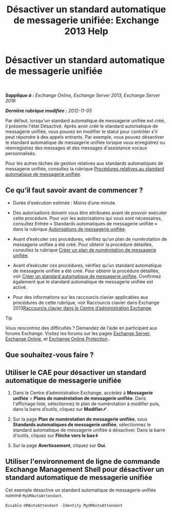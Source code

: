 ﻿---
title: 'Désactiver un standard automatique de messagerie unifiée: Exchange 2013 Help'
TOCTitle: Désactiver un standard automatique de messagerie unifiée
ms:assetid: ad79f374-f68f-430b-8b9c-2c841e1c55ae
ms:mtpsurl: https://technet.microsoft.com/fr-fr/library/Bb124228(v=EXCHG.150)
ms:contentKeyID: 50478861
ms.date: 05/23/2018
mtps_version: v=EXCHG.150
ms.translationtype: MT
---

# Désactiver un standard automatique de messagerie unifiée

 

_**Sapplique à :** Exchange Online, Exchange Server 2013, Exchange Server 2016_

_**Dernière rubrique modifiée :** 2012-11-05_

Par défaut, lorsqu'un standard automatique de messagerie unifiée est créé, il présente l'état Désactivé. Après avoir créé le standard automatique de messagerie unifiée, vous pouvez en modifier le statut pour contrôler s'il peut répondre à des appels entrants. Par exemple, vous pouvez désactiver le standard automatique de messagerie unifiée lorsque vous enregistrez ou réenregistrez des messages et des messages d'assistance vocaux personnalisés.

Pour les autres tâches de gestion relatives aux standards automatiques de messagerie unifiée, consultez la rubrique [Procédures relatives au standard automatique de messagerie unifiée](um-auto-attendant-procedures-exchange-2013-help.md).

## Ce qu’il faut savoir avant de commencer ?

  - Durée d'exécution estimée : Moins d’une minute.

  - Des autorisations doivent vous être attribuées avant de pouvoir exécuter cette procédure. Pour voir les autorisations qui vous sont nécessaires, consultez Entrée « Standards automatiques de messagerie unifiée » dans la rubrique [Autorisations de messagerie unifiée](unified-messaging-permissions-exchange-2013-help.md).

  - Avant d’exécuter ces procédures, vérifiez qu’un plan de numérotation de messagerie unifiée a été créé. Pour obtenir la procédure détaillée, consultez la rubrique [Créer un plan de numérotation de messagerie unifiée](create-a-um-dial-plan-exchange-2013-help.md).

  - Avant d’exécuter ces procédures, vérifiez qu’un standard automatique de messagerie unifiée a été créé. Pour obtenir la procédure détaillée, voir [Créer un standard automatique de messagerie unifiée](create-a-um-auto-attendant-exchange-2013-help.md). Confirmez également que le standard automatique de messagerie unifiée est activé.

  - Pour des informations sur les raccourcis clavier applicables aux procédures de cette rubrique, voir Raccourcis clavier dans Exchange 2013[Raccourcis clavier dans le Centre d’administration Exchange](keyboard-shortcuts-in-the-exchange-admin-center-exchange-online-protection-help.md).

> [!TIP]
> Vous rencontrez des difficultés ? Demandez de l’aide en participant aux forums Exchange. Visitez les forums sur les pages <a href="https://go.microsoft.com/fwlink/p/?linkid=60612">Exchange Server</a>, <a href="https://go.microsoft.com/fwlink/p/?linkid=267542">Exchange Online</a>, et <a href="https://go.microsoft.com/fwlink/p/?linkid=285351">Exchange Online Protection</a>..


## Que souhaitez-vous faire ?

## Utiliser le CAE pour désactiver un standard automatique de messagerie unifiée

1.  Dans le Centre d’administration Exchange, accédez à **Messagerie unifiée** \> **Plans de numérotation de messagerie unifiée**. Dans l'affichage liste, sélectionnez le plan de numérotation à modifier puis, dans la barre d’outils, cliquez sur **Modifier**![Icône Modifier](images/Bb124582.6f53ccb2-1f13-4c02-bea0-30690e6ea71d(EXCHG.150).gif "Icône Modifier").

2.  Sur la page **Plan de numérotation de messagerie unifiée**, sous **Standards automatiques de messagerie unifiée**, sélectionnez le standard automatique de messagerie unifiée à désactiver. Dans la barre d'outils, cliquez sur **Flèche vers le bas**![Icône de flèche vers le bas](images/JJ150576.ef5ca57d-a033-457b-bd92-6361877c33d0(EXCHG.150).gif "Icône de flèche vers le bas")

3.  Sur la page **Avertissement**, cliquez sur **Oui**.

## Utiliser l'environnement de ligne de commande Exchange Management Shell pour désactiver un standard automatique de messagerie unifiée

Cet exemple désactive un standard automatique de messagerie unifiée nommé `MyUMAutoAttendant`.

    Disable-UMAutoAttendant -Identity MyUMAutoAttendant

